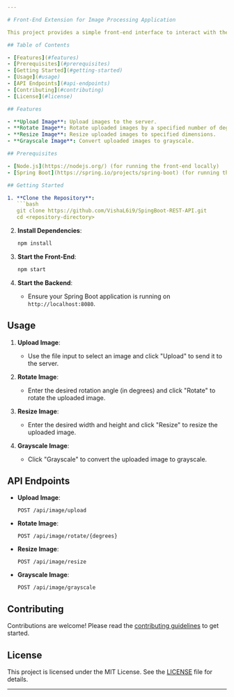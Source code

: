 ```yaml
---

# Front-End Extension for Image Processing Application

This project provides a simple front-end interface to interact with the backend image processing API. The backend, developed using Spring Boot, allows users to upload, rotate, resize, and convert images to grayscale.

## Table of Contents

- [Features](#features)
- [Prerequisites](#prerequisites)
- [Getting Started](#getting-started)
- [Usage](#usage)
- [API Endpoints](#api-endpoints)
- [Contributing](#contributing)
- [License](#license)

## Features

- **Upload Image**: Upload images to the server.
- **Rotate Image**: Rotate uploaded images by a specified number of degrees.
- **Resize Image**: Resize uploaded images to specified dimensions.
- **Grayscale Image**: Convert uploaded images to grayscale.

## Prerequisites

- [Node.js](https://nodejs.org/) (for running the front-end locally)
- [Spring Boot](https://spring.io/projects/spring-boot) (for running the backend)

## Getting Started

1. **Clone the Repository**:
   ```bash
   git clone https://github.com/VishaL6i9/SpingBoot-REST-API.git
   cd <repository-directory>
   ```

2. **Install Dependencies**:
   ```bash
   npm install
   ```

3. **Start the Front-End**:
   ```bash
   npm start
   ```

4. **Start the Backend**:
   - Ensure your Spring Boot application is running on `http://localhost:8080`.

## Usage

1. **Upload Image**:
   - Use the file input to select an image and click "Upload" to send it to the server.

2. **Rotate Image**:
   - Enter the desired rotation angle (in degrees) and click "Rotate" to rotate the uploaded image.

3. **Resize Image**:
   - Enter the desired width and height and click "Resize" to resize the uploaded image.

4. **Grayscale Image**:
   - Click "Grayscale" to convert the uploaded image to grayscale.

## API Endpoints

- **Upload Image**:
  ```
  POST /api/image/upload
  ```

- **Rotate Image**:
  ```
  POST /api/image/rotate/{degrees}
  ```

- **Resize Image**:
  ```
  POST /api/image/resize
  ```

- **Grayscale Image**:
  ```
  POST /api/image/grayscale
  ```

## Contributing

Contributions are welcome! Please read the [contributing guidelines](CONTRIBUTING.md) to get started.

## License

This project is licensed under the MIT License. See the [LICENSE](LICENSE) file for details.

---
```

